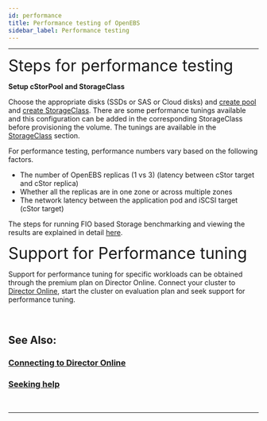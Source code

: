 ```yaml
---
id: performance
title: Performance testing of OpenEBS
sidebar_label: Performance testing
---
```

------

<font size="6">Steps for performance testing</font> 

**Setup cStorPool and StorageClass**

Choose the appropriate disks (SSDs or SAS or Cloud disks) and [create pool](/v140/docs/next/ugcstor.html#creating-cStor-storage-pools)  and [create StorageClass](/v140/docs/next/ugcstor.html#creating-cStor-storage-class).  There are some performance tunings available and this configuration can be added in the corresponding StorageClass before provisioning the volume. The tunings are available in the [StorageClass](/v140/docs/next/ugcstor.html#setting-performance-tunings) section. 

For performance testing, performance numbers vary based on the following factors.

- The number of OpenEBS replicas (1 vs 3) (latency between cStor target and cStor replica)
- Whether all the replicas are in one zone or across multiple zones
- The network latency between the application pod and iSCSI target (cStor target)

The steps for running FIO based Storage benchmarking and viewing the results are explained in detail [here](https://github.com/openebs/performance-benchmark/tree/master/fio-benchmarks). 




<font size="6">Support for Performance tuning </font>

Support for performance tuning for specific workloads can be obtained through the premium plan on Director Online. Connect your cluster to <a href="https://director.mayadata.io" target="_blank">Director Online</a>, start the cluster on evaluation plan and seek support for performance tuning. 

<br>

## See Also:

### [Connecting to Director Online](/v140/docs/next/directoronline.html)

### [Seeking help](/v140/docs/next/support.html)

<br>

<hr>

<br>
